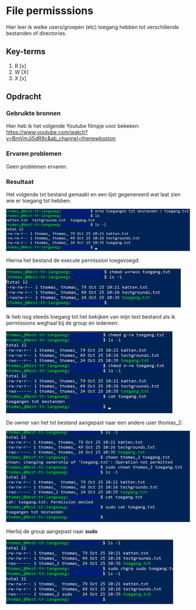 # File permisssions
Hier leer ik welke users/groepen (etc) toegang hebben tot verschillende bestanden of directories.

## Key-terms
1. R [x]
2. W [X]
3. X [x]

## Opdracht
### Gebruikte bronnen
Hier heb ik het volgende Youtube filmpje voor bekeken: https://www.youtube.com/watch?v=BmVmJi5dR9c&ab_channel=thenewboston

### Ervaren problemen
Geen problemen ervaren.

### Resultaat
Het volgende txt bestand gemaakt en een lijst gegenereerd wat laat zien wie er toegang tot hebben:

![Alt text](<Screenshots/Screenshot 2023-10-25 123611.png>)

Hierna het bestand de execute permission toegevoegd:

![Alt text](<Screenshots/Screenshot 2023-10-25 125051.png>)

Ik heb nog steeds toegang tot het bekijken van mijn text bestand als ik permissions weghaal bij de group en iedereen:

![Alt text](<Screenshots/Screenshot 2023-10-25 125247.png>)

De owner van het txt bestand aangepast naar een andere user thomas_2:

![Alt text](<Screenshots/Screenshot 2023-10-25 125736.png>)

Hierbij de group aangepast naar **sudo**

![Alt text](<Screenshots/Screenshot 2023-10-25 143131.png>)

